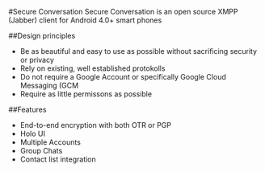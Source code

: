 #Secure Conversation
Secure Conversation is an open source XMPP (Jabber) client for Android 4.0+ smart phones

##Design principles
* Be as beautiful and easy to use as possible without sacrificing security or
  privacy
* Rely on existing, well established protokolls
* Do not require a Google Account or specifically Google Cloud Messaging (GCM
* Require as little permissons as possible

##Features
* End-to-end encryption with both OTR or PGP
* Holo UI
* Multiple Accounts
* Group Chats
* Contact list integration
